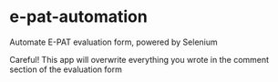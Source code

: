 # e-pat-automation
Automate E-PAT evaluation form, powered by Selenium

Careful! This app will overwrite everything you wrote in the comment section of the evaluation form
